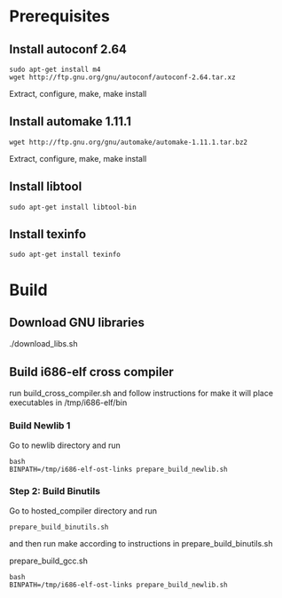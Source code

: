# Prerequisites

## Install autoconf 2.64

	sudo apt-get install m4
	wget http://ftp.gnu.org/gnu/autoconf/autoconf-2.64.tar.xz

Extract, configure, make, make install

## Install automake 1.11.1

	wget http://ftp.gnu.org/gnu/automake/automake-1.11.1.tar.bz2

Extract, configure, make, make install

## Install libtool

	sudo apt-get install libtool-bin

## Install texinfo

	sudo apt-get install texinfo


# Build

## Download GNU libraries

./download_libs.sh

## Build i686-elf cross compiler

run build_cross_compiler.sh and follow instructions for make
it will place executables in /tmp/i686-elf/bin

### Build Newlib 1

Go to newlib directory and run

	bash
	BINPATH=/tmp/i686-elf-ost-links prepare_build_newlib.sh

### Step 2: Build Binutils

Go to hosted_compiler directory and run

	prepare_build_binutils.sh

and then run make according to instructions in prepare_build_binutils.sh



prepare_build_gcc.sh



	bash
	BINPATH=/tmp/i686-elf-ost-links prepare_build_newlib.sh

